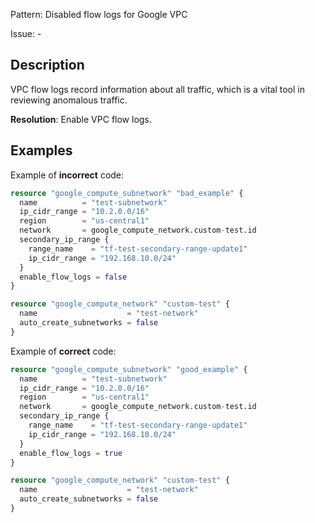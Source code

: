 Pattern: Disabled flow logs for Google VPC

Issue: -

## Description

VPC flow logs record information about all traffic, which is a vital tool in reviewing anomalous traffic.

**Resolution**: Enable VPC flow logs.

## Examples

Example of **incorrect** code:

```terraform
resource "google_compute_subnetwork" "bad_example" {
  name          = "test-subnetwork"
  ip_cidr_range = "10.2.0.0/16"
  region        = "us-central1"
  network       = google_compute_network.custom-test.id
  secondary_ip_range {
    range_name    = "tf-test-secondary-range-update1"
    ip_cidr_range = "192.168.10.0/24"
  }
  enable_flow_logs = false
}

resource "google_compute_network" "custom-test" {
  name                    = "test-network"
  auto_create_subnetworks = false
}
```

Example of **correct** code:

```terraform
resource "google_compute_subnetwork" "good_example" {
  name          = "test-subnetwork"
  ip_cidr_range = "10.2.0.0/16"
  region        = "us-central1"
  network       = google_compute_network.custom-test.id
  secondary_ip_range {
    range_name    = "tf-test-secondary-range-update1"
    ip_cidr_range = "192.168.10.0/24"
  }
  enable_flow_logs = true
}

resource "google_compute_network" "custom-test" {
  name                    = "test-network"
  auto_create_subnetworks = false
}
```